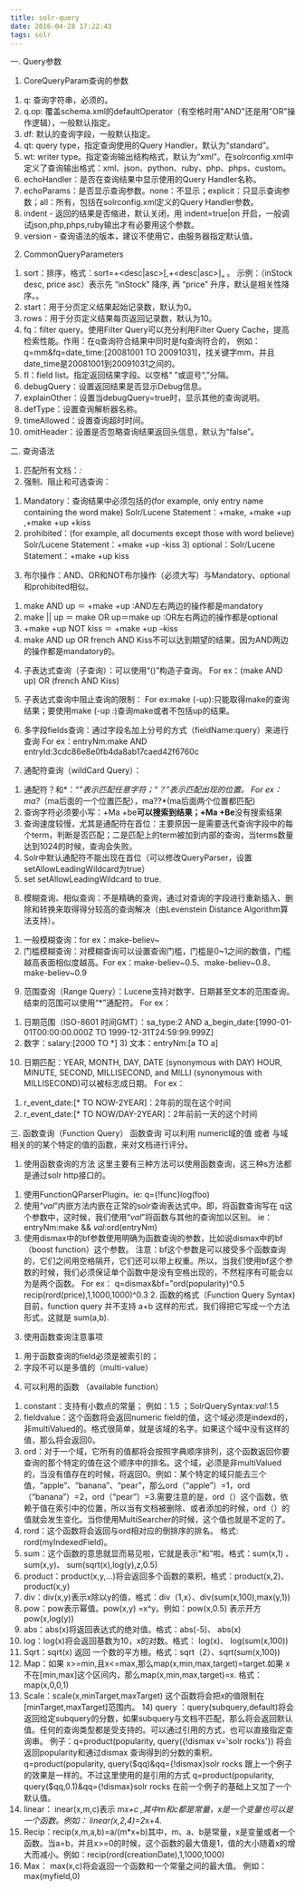 ```yaml
---
title: solr-query
date: 2016-04-28 17:22:43
tags: solr
---
```

一. Query参数 
1. CoreQueryParam查询的参数 
1) q: 查询字符串，必须的。 
2) q.op: 覆盖schema.xml的defaultOperator（有空格时用"AND"还是用"OR"操作逻辑），一般默认指定。 
3) df: 默认的查询字段，一般默认指定。 
4) qt: query type，指定查询使用的Query Handler，默认为“standard”。 
5) wt: writer type。指定查询输出结构格式，默认为“xml”。在solrconfig.xml中定义了查询输出格式：xml、json、python、ruby、php、phps、custom。 
6) echoHandler：是否在查询结果中显示使用的Query Handler名称。 
7) echoParams：是否显示查询参数。none：不显示；explicit：只显示查询参数；all：所有，包括在solrconfig.xml定义的Query Handler参数。 
8) indent - 返回的结果是否缩进，默认关闭，用 indent=true|on 开启，一般调试json,php,phps,ruby输出才有必要用这个参数。 
9) version - 查询语法的版本，建议不使用它，由服务器指定默认值。 
 
2. CommonQueryParameters 
1) sort：排序，格式：sort=<field name>+<desc|asc>[,<field name>+<desc|asc>]„ 。
示例：（inStock desc, price asc）表示先 “inStock” 降序, 再 “price” 升序，默认是相关性降序。。 
2) start：用于分页定义结果起始记录数，默认为0。 
3) rows：用于分页定义结果每页返回记录数，默认为10。 
4) fq：filter query。使用Filter Query可以充分利用Filter Query Cache，提高检索性能。作用：在q查询符合结果中同时是fq查询符合的，
例如：q=mm&fq=date_time:[20081001 TO 20091031]，找关键字mm，并且date_time是20081001到20091031之间的。 
5) fl：field list。指定返回结果字段。以空格“ ”或逗号“,”分隔。 
6) debugQuery：设置返回结果是否显示Debug信息。 
7) explainOther：设置当debugQuery=true时，显示其他的查询说明。 
8) defType：设置查询解析器名称。 
9) timeAllowed：设置查询超时时间。 
10) omitHeader：设置是否忽略查询结果返回头信息，默认为“false”。 
 
二. 查询语法 
1. 匹配所有文档：*:* 
2. 强制、阻止和可选查询： 
1) Mandatory：查询结果中必须包括的(for example, only entry name containing the word make) Solr/Lucene Statement：+make, +make +up ,+make +up +kiss 
2) prohibited：(for example, all documents except those with word believe) Solr/Lucene Statement：+make +up -kiss 3) optional：Solr/Lucene Statement：+make +up kiss 
 
3. 布尔操作：AND、OR和NOT布尔操作（必须大写）与Mandatory、optional和prohibited相似。 
1) make AND up ＝ +make +up :AND左右两边的操作都是mandatory 
2) make || up ＝ make OR up＝make up :OR左右两边的操作都是optional 
3) +make +up NOT kiss ＝ +make +up –kiss 
4) make AND up OR french AND Kiss不可以达到期望的结果，因为AND两边的操作都是mandatory的。  
4. 子表达式查询（子查询）：可以使用“()”构造子查询。 
For ex：(make AND up) OR (french AND Kiss) 
 
5. 子表达式查询中阻止查询的限制： 
For ex:make (-up):只能取得make的查询结果；要使用make (-up *:*)查询make或者不包括up的结果。  
6. 多字段fields查询：通过字段名加上分号的方式（fieldName:query）来进行查询 
For ex：entryNm:make AND entryId:3cdc86e8e0fb4da8ab17caed42f6760c  
7. 通配符查询（wildCard Query）： 
1) 通配符？和*：“*”表示匹配任意字符；“？”表示匹配出现的位置。 
For ex：ma?*（ma后面的一个位置匹配），ma??*(ma后面两个位置都匹配) 
2) 查询字符必须要小写：+Ma +be**可以搜索到结果；+Ma +Be**没有搜索结果 
3) 查询速度较慢，尤其是通配符在首位：主要原因一是需要迭代查询字段中的每个term，判断是否匹配；二是匹配上的term被加到内部的查询，当terms数量达到1024的时候，查询会失败。 
4) Solr中默认通配符不能出现在首位（可以修改QueryParser，设置 setAllowLeadingWildcard为true） 
5) set setAllowLeadingWildcard to true. 
8. 模糊查询、相似查询：不是精确的查询，通过对查询的字段进行重新插入、删除和转换来取得得分较高的查询解决（由Levenstein Distance Algorithm算法支持）。 
1) 一般模糊查询：for ex：make-believ~ 
2) 门槛模糊查询：对模糊查询可以设置查询门槛，门槛是0~1之间的数值，门槛
越高表面相似度越高。For ex：make-believ~0.5、make-believ~0.8、make-believ~0.9  
9. 范围查询（Range Query）：Lucene支持对数字、日期甚至文本的范围查询。结束的范围可以使用“*”通配符。 
For ex： 
1) 日期范围（ISO-8601 时间GMT）：sa_type:2 AND a_begin_date:[1990-01-01T00:00:00.000Z TO 1999-12-31T24:59:99.999Z] 
2) 数字：salary:[2000 TO *] 3) 文本：entryNm:[a TO a] 
 
10. 日期匹配：YEAR, MONTH, DAY, DATE (synonymous with DAY) HOUR, MINUTE, SECOND, MILLISECOND, and MILLI (synonymous with MILLISECOND)可以被标志成日期。 
For ex： 
1) r_event_date:[* TO NOW-2YEAR]：2年前的现在这个时间 
2) r_event_date:[* TO NOW/DAY-2YEAR]：2年前前一天的这个时间 
 
三. 函数查询（Function Query） 
函数查询 可以利用 numeric域的值 或者 与域相关的的某个特定的值的函数，来对文档进行评分。 
1. 使用函数查询的方法 
这里主要有三种方法可以使用函数查询，这三种s方法都是通过solr http接口的。 
1) 使用FunctionQParserPlugin。ie: q={!func}log(foo) 
2) 使用“_val_”内嵌方法内嵌在正常的solr查询表达式中。即，将函数查询写在 q这个参数中，这时候，我们使用“_val_”将函数与其他的查询加以区别。 ie：entryNm:make && _val_:ord(entryNm)  
3) 使用dismax中的bf参数使用明确为函数查询的参数，比如说dismax中的bf（boost function）这个参数。  注意：bf这个参数是可以接受多个函数查询的，它们之间用空格隔开，它们还可以带上权重。所以，当我们使用bf这个参数的时候，我们必须保证单个函数中是没有空格出现的，不然程序有可能会以为是两个函数。 
For ex： 
 q=dismax&bf="ord(popularity)^0.5 recip(rord(price),1,1000,1000)^0.3   2. 函数的格式（Function Query Syntax) 目前，function query 并不支持 a+b 这样的形式，我们得把它写成一个方法形式，这就是 sum(a,b). 
 
3. 使用函数查询注意事项 
1) 用于函数查询的field必须是被索引的； 
2) 字段不可以是多值的（multi-value） 
 
4.  可以利用的函数 （available function）
1) constant：支持有小数点的常量； 例如：1.5 ；SolrQuerySyntax:_val_:1.5  
2) fieldvalue：这个函数将会返回numeric field的值，这个域必须是indexd的，非multiValued的。格式很简单，就是该域的名字。如果这个域中没有这样的值，那么将会返回0。 
3) ord：对于一个域，它所有的值都将会按照字典顺序排列，这个函数返回你要查询的那个特定的值在这个顺序中的排名。这个域，必须是非multiValued的，当没有值存在的时候，将返回0。例如：某个特定的域只能去三个值，“apple”、“banana”、“pear”，那么ord（“apple”）=1，ord（“banana”）=2，ord（“pear”）=3.需要注意的是，ord（）这个函数，依赖于值在索引中的位置，所以当有文档被删除、或者添加的时候，ord（）的值就会发生变化。当你使用MultiSearcher的时候，这个值也就是不定的了。 
4) rord：这个函数将会返回与ord相对应的倒排序的排名。 格式: rord(myIndexedField)。 
5) sum：这个函数的意思就显而易见啦，它就是表示“和”啦。格式：sum(x,1) 、sum(x,y)、 sum(sqrt(x),log(y),z,0.5) 
6) product：product(x,y,...)将会返回多个函数的乘积。格式：product(x,2)、product(x,y) 
7) div：div(x,y)表示x除以y的值，格式：div（1,x）、div(sum(x,100),max(y,1)) 
8) pow：pow表示幂值。pow(x,y) =x^y。例如：pow(x,0.5) 表示开方pow(x,log(y)) 
9) abs：abs(x)将返回表达式的绝对值。格式：abs(-5)、 abs(x) 
10)  log：log(x)将会返回基数为10，x的对数。格式： log(x)、 log(sum(x,100)) 
11)  Sqrt：sqrt(x) 返回 一个数的平方根。格式：sqrt（2）、sqrt(sum(x,100)) 
12)  Map：如果 x>=min,且x<=max,那么map(x,min,max,target)=target.如果 x不在[min,max]这个区间内，那么map(x,min,max,target)=x.  格式：map(x,0,0,1) 
13) Scale：scale(x,minTarget,maxTarget) 这个函数将会把x的值限制在[minTarget,maxTarget]范围内。 14) query ：query(subquery,default)将会返回给定subquery的分数，如果subquery与文档不匹配，那么将会返回默认值。任何的查询类型都是受支持的。可以通过引用的方式，也可以直接指定查询串。 
例子：q=product(popularity, query({!dismax v='solr rocks'}) 将会返回popularity和通过dismax 查询得到的分数的乘积。 
q=product(popularity, query($qq)&qq={!dismax}solr rocks 跟上一个例子的效果是一样的。不过这里使用的是引用的方式 
q=product(popularity, query($qq,0.1)&qq={!dismax}solr rocks 在前一个例子的基础上又加了一个默认值。 
15)  linear： inear(x,m,c)表示 m*x+c ,其中m和c都是常量，x是一个变量也可以是一个函数。例如： linear(x,2,4)=2*x+4. 
16) Recip：recip(x,m,a,b)=a/(m*x+b)其中，m、a、b是常量，x是变量或者一个函数。当a=b，并且x>=0的时候，这个函数的最大值是1，值的大小随着x的增大而减小。例如：recip(rord(creationDate),1,1000,1000) 
17) Max： max(x,c)将会返回一个函数和一个常量之间的最大值。 例如：max(myfield,0)